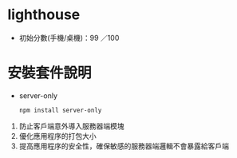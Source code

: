 # lighthouse 

- 初始分數(手機/桌機)：99 ／100


# 安裝套件說明

- server-only

    `npm install server-only`

1. 防止客戶端意外導入服務器端模塊
2. 優化應用程序的打包大小
3. 提高應用程序的安全性，確保敏感的服務器端邏輯不會暴露給客戶端